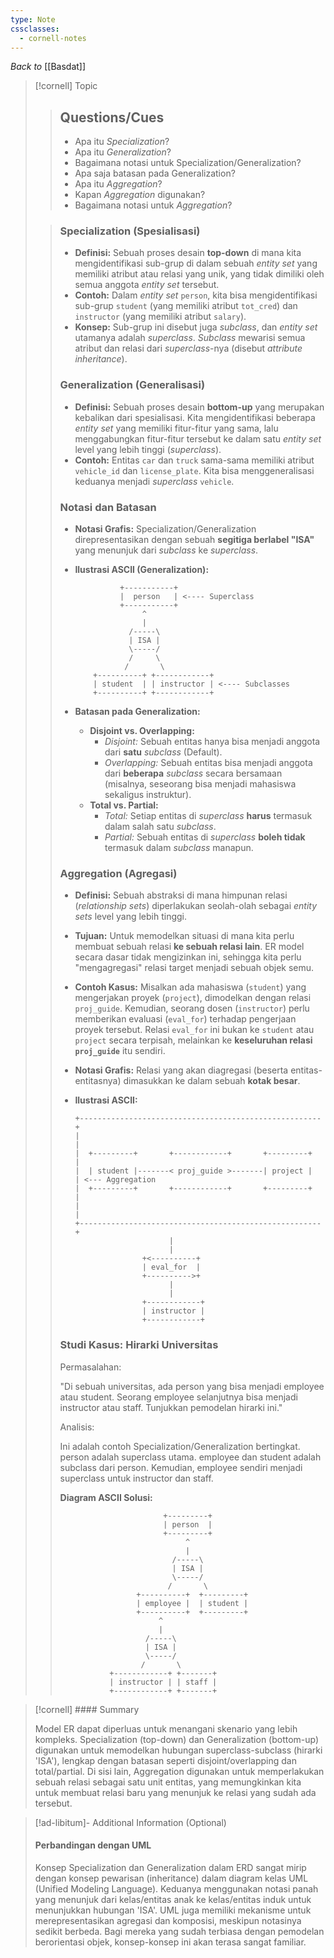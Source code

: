 ```yaml
---
type: Note
cssclasses:
  - cornell-notes
---
```

_Back to_ [[Basdat]]

> [!cornell] Topic
> 
> > ## Questions/Cues
> > 
> > - Apa itu _Specialization_?
> > - Apa itu _Generalization_?
> > - Bagaimana notasi untuk Specialization/Generalization?
> > - Apa saja batasan pada Generalization?
> > - Apa itu _Aggregation_?
> > - Kapan _Aggregation_ digunakan?
> > - Bagaimana notasi untuk _Aggregation_?
> 
> > ### Specialization (Spesialisasi)
> > 
> > - **Definisi:** Sebuah proses desain **top-down** di mana kita mengidentifikasi sub-grup di dalam sebuah _entity set_ yang memiliki atribut atau relasi yang unik, yang tidak dimiliki oleh semua anggota _entity set_ tersebut.
> > - **Contoh:** Dalam _entity set_ `person`, kita bisa mengidentifikasi sub-grup `student` (yang memiliki atribut `tot_cred`) dan `instructor` (yang memiliki atribut `salary`).
> > - **Konsep:** Sub-grup ini disebut juga _subclass_, dan _entity set_ utamanya adalah _superclass_. _Subclass_ mewarisi semua atribut dan relasi dari _superclass_-nya (disebut _attribute inheritance_).
> > 
> > ### Generalization (Generalisasi)
> > 
> > - **Definisi:** Sebuah proses desain **bottom-up** yang merupakan kebalikan dari spesialisasi. Kita mengidentifikasi beberapa _entity set_ yang memiliki fitur-fitur yang sama, lalu menggabungkan fitur-fitur tersebut ke dalam satu _entity set_ level yang lebih tinggi (_superclass_).
> > - **Contoh:** Entitas `car` dan `truck` sama-sama memiliki atribut `vehicle_id` dan `license_plate`. Kita bisa menggeneralisasi keduanya menjadi _superclass_ `vehicle`.
> > 
> > ### Notasi dan Batasan
> > 
> > - **Notasi Grafis:** Specialization/Generalization direpresentasikan dengan sebuah **segitiga berlabel "ISA"** yang menunjuk dari _subclass_ ke _superclass_.
> > - **Ilustrasi ASCII (Generalization):**
> >     
> >     ```
> >               +-----------+
> >               |  person   | <---- Superclass
> >               +-----------+
> >                    ^
> >                    |
> >                 /-----\
> >                 | ISA |
> >                 \-----/
> >                 /     \
> >                /       \
> >         +----------+ +------------+
> >         | student  | | instructor | <---- Subclasses
> >         +----------+ +------------+
> >     ```
> >     
> > - **Batasan pada Generalization:**
> >     - **Disjoint vs. Overlapping:**
> >         - _Disjoint:_ Sebuah entitas hanya bisa menjadi anggota dari **satu** _subclass_ (Default).
> >         - _Overlapping:_ Sebuah entitas bisa menjadi anggota dari **beberapa** _subclass_ secara bersamaan (misalnya, seseorang bisa menjadi mahasiswa sekaligus instruktur).
> >     - **Total vs. Partial:**
> >         - _Total:_ Setiap entitas di _superclass_ **harus** termasuk dalam salah satu _subclass_.
> >         - _Partial:_ Sebuah entitas di _superclass_ **boleh tidak** termasuk dalam _subclass_ manapun.
> > 
> > ### Aggregation (Agregasi)
> > 
> > - **Definisi:** Sebuah abstraksi di mana himpunan relasi (_relationship sets_) diperlakukan seolah-olah sebagai _entity sets_ level yang lebih tinggi.
> > - **Tujuan:** Untuk memodelkan situasi di mana kita perlu membuat sebuah relasi **ke sebuah relasi lain**. ER model secara dasar tidak mengizinkan ini, sehingga kita perlu "mengagregasi" relasi target menjadi sebuah objek semu.
> > - **Contoh Kasus:** Misalkan ada mahasiswa (`student`) yang mengerjakan proyek (`project`), dimodelkan dengan relasi `proj_guide`. Kemudian, seorang dosen (`instructor`) perlu memberikan evaluasi (`eval_for`) terhadap pengerjaan proyek tersebut. Relasi `eval_for` ini bukan ke `student` atau `project` secara terpisah, melainkan ke **keseluruhan relasi `proj_guide`** itu sendiri.
> > - **Notasi Grafis:** Relasi yang akan diagregasi (beserta entitas-entitasnya) dimasukkan ke dalam sebuah **kotak besar**.
> > - **Ilustrasi ASCII:**
> >     
> >     ```
> >     +------------------------------------------------------+
> >     |                                                      |
> >     |  +---------+       +------------+       +---------+  |
> >     |  | student |-------< proj_guide >-------| project |  | <--- Aggregation
> >     |  +---------+       +------------+       +---------+  |
> >     |                                                      |
> >     +------------------------------------------------------+
> >                          |
> >                          |
> >                    +<----------+
> >                    | eval_for  |
> >                    +---------->+
> >                          |
> >                          |
> >                    +------------+
> >                    | instructor |
> >                    +------------+
> >     ```
> >     
> > 
> > ### Studi Kasus: Hirarki Universitas
> > 
> > Permasalahan:
> > 
> > "Di sebuah universitas, ada person yang bisa menjadi employee atau student. Seorang employee selanjutnya bisa menjadi instructor atau staff. Tunjukkan pemodelan hirarki ini."
> > 
> > Analisis:
> > 
> > Ini adalah contoh Specialization/Generalization bertingkat. person adalah superclass utama. employee dan student adalah subclass dari person. Kemudian, employee sendiri menjadi superclass untuk instructor dan staff.
> > 
> > **Diagram ASCII Solusi:**
> > 
> > ```
> >                        +---------+
> >                        | person  |
> >                        +---------+
> >                             ^
> >                             |
> >                          /-----\
> >                          | ISA |
> >                          \-----/
> >                         /       \
> >                  +----------+  +---------+
> >                  | employee |  | student |
> >                  +----------+  +---------+
> >                       ^
> >                       |
> >                    /-----\
> >                    | ISA |
> >                    \-----/
> >                   /       \
> >            +------------+ +-------+
> >            | instructor | | staff |
> >            +------------+ +-------+
> > ```

> [!cornell] #### Summary
> 
> Model ER dapat diperluas untuk menangani skenario yang lebih kompleks. Specialization (top-down) dan Generalization (bottom-up) digunakan untuk memodelkan hubungan superclass-subclass (hirarki 'ISA'), lengkap dengan batasan seperti disjoint/overlapping dan total/partial. Di sisi lain, Aggregation digunakan untuk memperlakukan sebuah relasi sebagai satu unit entitas, yang memungkinkan kita untuk membuat relasi baru yang menunjuk ke relasi yang sudah ada tersebut.

> [!ad-libitum]- Additional Information (Optional)
> 
> #### Perbandingan dengan UML
> 
> Konsep Specialization dan Generalization dalam ERD sangat mirip dengan konsep pewarisan (inheritance) dalam diagram kelas UML (Unified Modeling Language). Keduanya menggunakan notasi panah yang menunjuk dari kelas/entitas anak ke kelas/entitas induk untuk menunjukkan hubungan 'ISA'. UML juga memiliki mekanisme untuk merepresentasikan agregasi dan komposisi, meskipun notasinya sedikit berbeda. Bagi mereka yang sudah terbiasa dengan pemodelan berorientasi objek, konsep-konsep ini akan terasa sangat familiar.